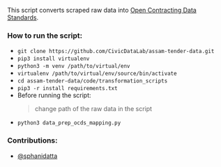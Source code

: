 This script converts scraped raw data into [Open Contracting Data Standards](https://standard.open-contracting.org/latest/en/). 
### How to run the script:
* `git clone https://github.com/CivicDataLab/assam-tender-data.git`
* `pip3 install virtualenv`
* `python3 -m venv /path/to/virtual/env`
* `virtualenv /path/to/virtual/env/source/bin/activate`
* `cd assam-tender-data/code/transformation_scripts`
* `pip3 -r install requirements.txt`
* Before running the script:
  > change path of the raw data in the script
* `python3 data_prep_ocds_mapping.py`
### Contributions:
* [@sphanidatta](https://github.com/orgs/CivicDataLab/people/sphanidatta)

